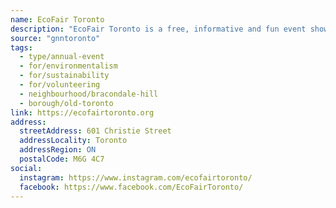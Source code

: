 ```yaml
---
name: EcoFair Toronto
description: "EcoFair Toronto is a free, informative and fun event showcasing environmental non-profits and more! The mission of the EcoFair is to celebrate, promote, inform, and inspire. The EcoFair celebrates the many ways individual volunteers, non-profit organizations, and eco-friendly businesses contribute their energy and ingenuity to a more sustainable future."
source: "gnntoronto"
tags:
  - type/annual-event
  - for/environmentalism
  - for/sustainability
  - for/volunteering
  - neighbourhood/bracondale-hill
  - borough/old-toronto
link: https://ecofairtoronto.org
address:
  streetAddress: 601 Christie Street
  addressLocality: Toronto
  addressRegion: ON
  postalCode: M6G 4C7
social:
  instagram: https://www.instagram.com/ecofairtoronto/
  facebook: https://www.facebook.com/EcoFairToronto/
---
```

